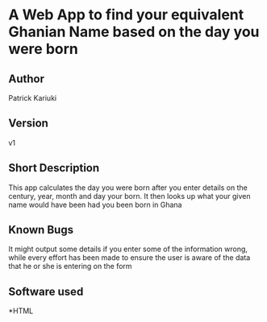 # A Web App to find your equivalent Ghanian Name based on the day you were born
## Author
Patrick Kariuki
## Version
v1
## Short Description
This app calculates the day you were born after you enter details on the century, year, month and day your born. It then looks up what your given name would have been had you been born in Ghana
## Known Bugs
It might output some details if you enter some of the information wrong, while every effort has been made to ensure the user is aware of the data that he or she is entering on the form
## Software used
*HTML
